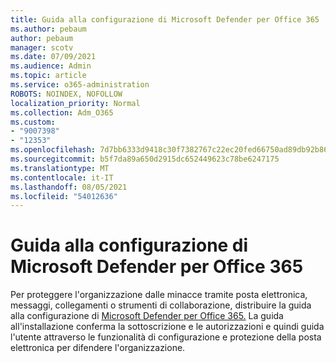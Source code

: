 ```yaml
---
title: Guida alla configurazione di Microsoft Defender per Office 365
ms.author: pebaum
author: pebaum
manager: scotv
ms.date: 07/09/2021
ms.audience: Admin
ms.topic: article
ms.service: o365-administration
ROBOTS: NOINDEX, NOFOLLOW
localization_priority: Normal
ms.collection: Adm_O365
ms.custom:
- "9007398"
- "12353"
ms.openlocfilehash: 7d7bb6333d9418c30f7382767c22ec20fed66750ad89db92b86a6981bf55487d
ms.sourcegitcommit: b5f7da89a650d2915dc652449623c78be6247175
ms.translationtype: MT
ms.contentlocale: it-IT
ms.lasthandoff: 08/05/2021
ms.locfileid: "54012636"
---
```

# <a name="microsoft-defender-for-office-365-setup-guide"></a>Guida alla configurazione di Microsoft Defender per Office 365

Per proteggere l'organizzazione dalle minacce tramite posta elettronica, messaggi, collegamenti o strumenti di collaborazione, distribuire la guida alla configurazione di [Microsoft Defender per Office 365.](https://admin.microsoft.com/adminportal/home#/modernonboarding/office365advancedthreatprotectionadvisor) La guida all'installazione conferma la sottoscrizione e le autorizzazioni e quindi guida l'utente attraverso le funzionalità di configurazione e protezione della posta elettronica per difendere l'organizzazione.